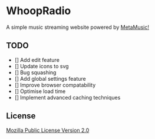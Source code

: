# WhoopRadio

A simple music streaming website powered by [MetaMusic!](https://github.com/KenanTurner/MetaMusic)

## TODO

 - [] Add edit feature
 - [] Update icons to svg
 - [] Bug squashing
 - [] Add global settings feature
 - [] Improve browser compatability
 - [] Optimise load time
 - [] Implement advanced caching techniques

## License
[Mozilla Public License Version 2.0](/LICENSE.txt)

